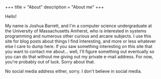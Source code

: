 +++
title = "About"
description = "About me"
+++

Hello!

My name is Joshua Barrett, and I'm a computer science undergraduate at the
University of Massachusetts Amherst, who is interested in systems programming
and numerous other curious and arcane subjects. I use this site for blog posts
about things I find interesting, and more or less whatever else I care to dump
here. If you saw something interesting on this site that you want to contact me
about... well, I'll figure something out eventually so you can do that without
me giving out my private e-mail address. For now, you're probably out of
luck. Sorry about that.

No social media address either, sorry. I don't believe in social media. 
